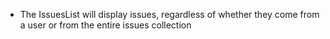 - The IssuesList will display issues, regardless of whether they come from a user or from the entire issues collection